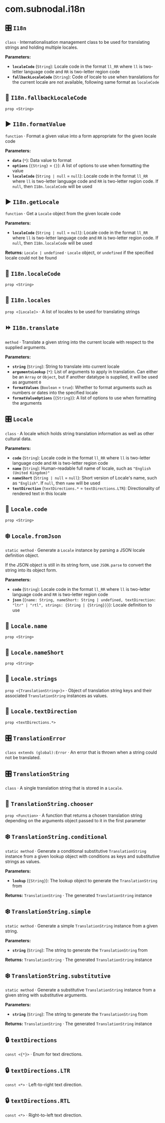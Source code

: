 # com.subnodal.i18n
## 🎛️ `I18n`
`class` · Internationalisation management class to be used for translating strings and holding multiple locales.

**Parameters:**
* **`localeCode`** (`String`): Locale code in the format `ll_RR` where `ll` is two-letter language code and `RR` is two-letter region code
* **`fallbackLocaleCode`** (`String`): Code of locale to use when translations for the current locale are not available, following same format as `localeCode`

## 🔡️ `I18n.fallbackLocaleCode`
`prop <String>`

## ▶️ `I18n.formatValue`
`function` · Format a given value into a form appropriate for the given locale code

**Parameters:**
* **`data`** (`*`): Data value to format
* **`options`** (`{String}` = `{}`): A list of options to use when formatting the value
* **`localeCode`** (`String | null` = `null`): Locale code in the format `ll_RR` where `ll` is two-letter language code and `RR` is two-letter region code. If `null`, then `I18n.localeCode` will be used

## ▶️ `I18n.getLocale`
`function` · Get a `Locale` object from the given locale code

**Parameters:**
* **`localeCode`** (`String | null` = `null`): Locale code in the format `ll_RR` where `ll` is two-letter language code and `RR` is two-letter region code. If `null`, then `I18n.localeCode` will be used

**Returns:** `Locale | undefined` · `Locale` object, or `undefined` if the specified locale could not be found

## 🔡️ `I18n.localeCode`
`prop <String>`

## 🔡️ `I18n.locales`
`prop <[Locale]>` · A list of locales to be used for translating strings

## ⏩️ `I18n.translate`
`method` · Translate a given string into the current locale with respect to the supplied arguments.

**Parameters:**
* **`string`** (`String`): String to translate into current locale
* **`argumentsLookup`** (`*`): List of arguments to apply in translation. Can either be an `Array` or `Object`, but if another datatype is supplied, it will be used as argument `0`
* **`formatValues`** (`Boolean` = `true`): Whether to format arguments such as numbers or dates into the specified locale
* **`formatValueOptions`** (`{String}`): A list of options to use when formatting the arguments

## 🎛️ `Locale`
`class` · A locale which holds string translation information as well as other cultural data.

**Parameters:**
* **`code`** (`String`): Locale code in the format `ll_RR` where `ll` is two-letter language code and `RR` is two-letter region code
* **`name`** (`String`): Human-readable full name of locale, such as `"English (United Kingdom)"`
* **`nameShort`** (`String | null` = `null`): Short version of Locale's name, such as `"English"`. If `null`, then `name` will be used
* **`textDirection`** (`textDirections.*` = `textDirections.LTR`): Directionality of rendered text in this locale

## 🔡️ `Locale.code`
`prop <String>`

## ❄️️ `Locale.fromJson`
`static method` · Generate a `Locale` instance by parsing a JSON locale definition object.


If the JSON object is still in its string form, use `JSON.parse`
to convert the string into its object form.

**Parameters:**
* **`code`** (`String`): Locale code in the format `ll_RR` where `ll` is two-letter language code and `RR` is two-letter region code
* **`json`** (`{name: String, nameShort: String | undefined, textDirection: "ltr" | "rtl", strings: {String | {String}}}`): Locale definition to use

## 🔡️ `Locale.name`
`prop <String>`

## 🔡️ `Locale.nameShort`
`prop <String>`

## 🔡️ `Locale.strings`
`prop <{TranslationString>}>` · Object of translation string keys and their associated `TranslationString` instances as values.

## 🔡️ `Locale.textDirection`
`prop <textDirections.*>`

## 🎛️ `TranslationError`
`class extends (global):Error` · An error that is thrown when a string could not be translated.

## 🎛️ `TranslationString`
`class` · A single translation string that is stored in a `Locale`.

## 🔡️ `TranslationString.chooser`
`prop <Function>` · A function that returns a chosen translation string depending on the arguments object passed to it in the first parameter

## ❄️️ `TranslationString.conditional`
`static method` · Generate a conditional substitutive `TranslationString` instance from a given lookup object with conditions as keys and substitutive strings as values.

**Parameters:**
* **`lookup`** (`{String}`): The lookup object to generate the `TranslationString` from

**Returns:** `TranslationString` · The generated `TranslationString` instance

## ❄️️ `TranslationString.simple`
`static method` · Generate a simple `TranslationString` instance from a given string.

**Parameters:**
* **`string`** (`String`): The string to generate the `TranslationString` from

**Returns:** `TranslationString` · The generated `TranslationString` instance

## ❄️️ `TranslationString.substitutive`
`static method` · Generate a substitutive `TranslationString` instance from a given string with substitutive arguments.

**Parameters:**
* **`string`** (`String`): The string to generate the `TranslationString` from

**Returns:** `TranslationString` · The generated `TranslationString` instance

## 🔒️ `textDirections`
`const <{*}>` · Enum for text directions.

## 🔒️ `textDirections.LTR`
`const <*>` · Left-to-right text direction.

## 🔒️ `textDirections.RTL`
`const <*>` · Right-to-left text direction.